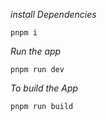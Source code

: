 _install Dependencies_

```
pnpm i
```

_Run the app_

```
pnpm run dev
```

_To build the App_

```
pnpm run build
```
